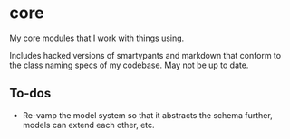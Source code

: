 # core

My core modules that I work with things using.

Includes hacked versions of smartypants and markdown that conform to the class naming specs of my codebase. May not be up to date.

## To-dos
* Re-vamp the model system so that it abstracts the schema further, models can extend each other, etc.